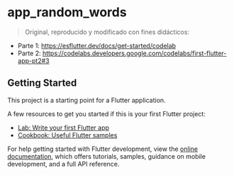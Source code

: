 # app_random_words

> Original, reproducido y modificado con fines didácticos:
* Parte 1: https://esflutter.dev/docs/get-started/codelab
* Parte 2: https://codelabs.developers.google.com/codelabs/first-flutter-app-pt2#3


## Getting Started

This project is a starting point for a Flutter application.

A few resources to get you started if this is your first Flutter project:

- [Lab: Write your first Flutter app](https://docs.flutter.dev/get-started/codelab)
- [Cookbook: Useful Flutter samples](https://docs.flutter.dev/cookbook)

For help getting started with Flutter development, view the
[online documentation](https://docs.flutter.dev/), which offers tutorials,
samples, guidance on mobile development, and a full API reference.
